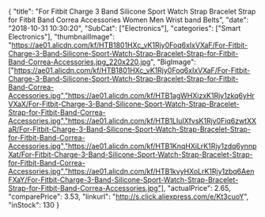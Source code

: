{
	"title": "For Fitbit Charge 3 Band Silicone Sport Watch Strap Bracelet Strap for Fitbit Band Correa Accessories Women Men Wrist band Belts",
	"date": "2018-10-31 10:30:20",
	"SubCat": ["Electronics"],
	"categories": ["Smart Electronics"],
	"thumbnailImage": "https://ae01.alicdn.com/kf/HTB1801HXc_vK1Rjy0Foq6xIxVXaF/For-Fitbit-Charge-3-Band-Silicone-Sport-Watch-Strap-Bracelet-Strap-for-Fitbit-Band-Correa-Accessories.jpg_220x220.jpg",
	"BigImage": ["https://ae01.alicdn.com/kf/HTB1801HXc_vK1Rjy0Foq6xIxVXaF/For-Fitbit-Charge-3-Band-Silicone-Sport-Watch-Strap-Bracelet-Strap-for-Fitbit-Band-Correa-Accessories.jpg","https://ae01.alicdn.com/kf/HTB1agWHXizxK1Rjy1zkq6yHrVXaX/For-Fitbit-Charge-3-Band-Silicone-Sport-Watch-Strap-Bracelet-Strap-for-Fitbit-Band-Correa-Accessories.jpg","https://ae01.alicdn.com/kf/HTB1LIuIXfvsK1Rjy0Fiq6zwtXXaR/For-Fitbit-Charge-3-Band-Silicone-Sport-Watch-Strap-Bracelet-Strap-for-Fitbit-Band-Correa-Accessories.jpg","https://ae01.alicdn.com/kf/HTB1KnqHXiLrK1Rjy1zdq6ynnpXat/For-Fitbit-Charge-3-Band-Silicone-Sport-Watch-Strap-Bracelet-Strap-for-Fitbit-Band-Correa-Accessories.jpg","https://ae01.alicdn.com/kf/HTB1kvyHXoLrK1Rjy1zbq6AenFXaY/For-Fitbit-Charge-3-Band-Silicone-Sport-Watch-Strap-Bracelet-Strap-for-Fitbit-Band-Correa-Accessories.jpg"],
	"actualPrice": 2.65,
	"comparePrice": 3.53,
	"linkurl": "http://s.click.aliexpress.com/e/Kt3cuoY",
	"inStock": 130
}
